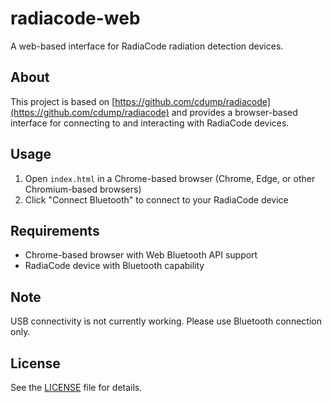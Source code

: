 # radiacode-web

A web-based interface for RadiaCode radiation detection devices.

## About

This project is based on [https://github.com/cdump/radiacode](https://github.com/cdump/radiacode) and provides a browser-based interface for connecting to and interacting with RadiaCode devices.

## Usage

1. Open `index.html` in a Chrome-based browser (Chrome, Edge, or other Chromium-based browsers)
2. Click "Connect Bluetooth" to connect to your RadiaCode device

## Requirements

- Chrome-based browser with Web Bluetooth API support
- RadiaCode device with Bluetooth capability

## Note

USB connectivity is not currently working. Please use Bluetooth connection only.

## License

See the [LICENSE](LICENSE) file for details.

